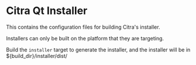 Citra Qt Installer
==================

This contains the configuration files for building Citra's installer.

Installers can only be built on the platform that they are targeting.

Build the `installer` target to generate the installer, and the installer will be in
${build_dir}/installer/dist/
